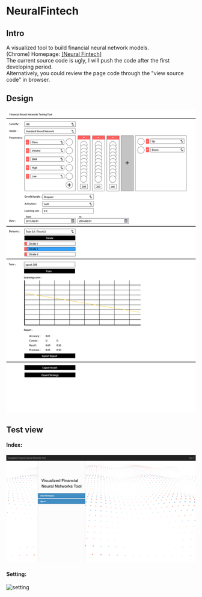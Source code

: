 # NeuralFintech

## Intro  
A visualized tool to build financial neural network models.  
(Chrome) Homepage: [[Neural Fintech]](http://www.neuralfintech.com/)  
The current source code is ugly, I will push the code after the first developing period.   
Alternatively, you could review the page code through the "view source code" in browser.  
  
  
## Design  
![design](https://github.com/curme/NeuralFintech/blob/master/doc/images/design.jpg) 
  


## Test view  
#### Index:  
![index](https://github.com/curme/NeuralFintech/blob/master/doc/images/index.png)  
#### Setting:
![setting](https://github.com/curme/NeuralFintech/blob/master/doc.images/setting-model.png)  

